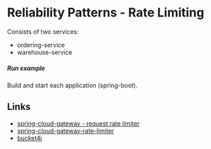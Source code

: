 # Reliability Patterns - Rate Limiting

Consists of two services:

- ordering-service
- warehouse-service

##### Run example

Build and start each application (spring-boot).

## Links

* [spring-cloud-gateway - request rate limiter](https://cloud.spring.io/spring-cloud-static/spring-cloud-gateway/2.0.2.RELEASE/single/spring-cloud-gateway.html#_requestratelimiter_gatewayfilter_factory)
* [spring-cloud-gateway-rate-limiter](https://github.com/spring-cloud-incubator/spring-cloud-gateway-rate-limiter)
* [bucket4j](https://github.com/vladimir-bukhtoyarov/bucket4j)
